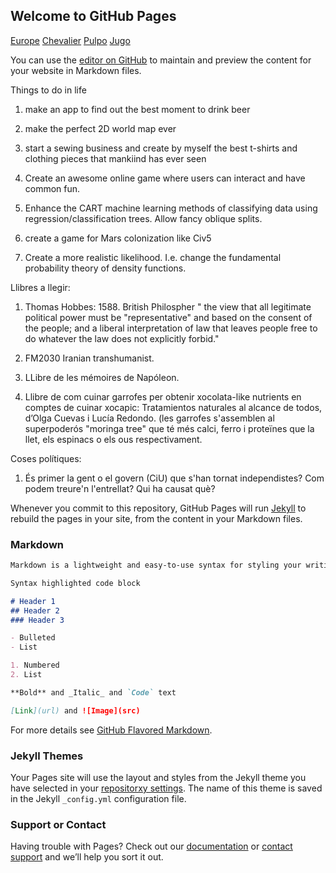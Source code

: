 ## Welcome to GitHub Pages


 [Europe](https://mambon5.github.io/cuca/romi.html)
 [Chevalier](https://mambon5.github.io/cuca/chevi2.html)
 [Pulpo](https://mambon5.github.io/cuca/movesquare3.html)
 [Jugo](https://mambon5.github.io/cuca/jugo1.html)

You can use the [editor on GitHub](https://github.com/mambon5/cuca/edit/master/README.md) to maintain and preview the content for your website in Markdown files.

Things to do in life

1) make an app to find out the best moment to drink beer

2) make the perfect 2D world map ever

3) start a sewing business and create by myself the best t-shirts and clothing pieces that mankiind has ever seen

4) Create an awesome online game where users can interact and have common fun.

5) Enhance the CART machine learning methods of classifying data using regression/classification trees. Allow fancy oblique splits.

6) create a game for Mars colonization like Civ5

7) Create a more realistic likelihood. I.e. change the fundamental probability theory of density functions.

Llibres a llegir: 
1) Thomas Hobbes: 1588. British Philospher " the view that all legitimate political power must be "representative" and based on the consent of the people; and a liberal interpretation of law that leaves people free to do whatever the law does not explicitly forbid."

2) FM2030 Iranian transhumanist.

3) LLibre de les mémoires de Napóleon.

4) Llibre de com cuinar garrofes per obtenir xocolata-like nutrients en comptes de cuinar xocapic: Tratamientos naturales al alcance de todos, d’Olga Cuevas i Lucía Redondo. (les garrofes s'assemblen al superpoderós "moringa tree" que té més calci, ferro i proteïnes que la llet, els espinacs o els ous respectivament.

Coses polítiques:
1) És primer la gent o el govern (CiU) que s'han tornat independistes? Com podem treure'n l'entrellat? Qui ha causat què?



Whenever you commit to this repository, GitHub Pages will run [Jekyll](https://jekyllrb.com/) to rebuild the pages in your site, from the content in your Markdown files.

### Markdown
```markdown
Markdown is a lightweight and easy-to-use syntax for styling your writing. It includes conventions for

Syntax highlighted code block

# Header 1
## Header 2
### Header 3

- Bulleted
- List

1. Numbered
2. List

**Bold** and _Italic_ and `Code` text

[Link](url) and ![Image](src)
```

For more details see [GitHub Flavored Markdown](https://guides.github.com/features/mastering-markdown/).

### Jekyll Themes

Your Pages site will use the layout and styles from the Jekyll theme you have selected in your [repositorxy settings](https://github.com/mambon5/cuca/settings). The name of this theme is saved in the Jekyll `_config.yml` configuration file.

### Support or Contact

Having trouble with Pages? Check out our [documentation](https://help.github.com/categories/github-pages-basics/) or [contact support](https://github.com/contact) and we’ll help you sort it out.
